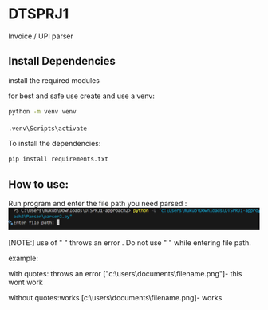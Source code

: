 # DTSPRJ1
Invoice / UPI parser

## Install Dependencies
install the required modules

for best and safe use create and use a venv:
```bash
python -m venv venv

.venv\Scripts\activate
```
To install the dependencies:
```bash
pip install requirements.txt
```
## How to use:
Run program and enter the file path you need parsed :
![App Screenshot](readme-assets/program_use_screenshot-1.png)

[NOTE:] use of " " throws an error . Do not use " " while entering file path.

example: 

with quotes: throws an error
["c:\users\documents\filename.png"]- this wont work

without quotes:works
[c:\users\documents\filename.png]- works
